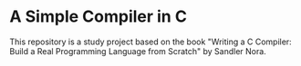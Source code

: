 # A Simple Compiler in C

This repository is a study project based on the book "Writing a C Compiler: Build a Real Programming Language from Scratch" by Sandler Nora.